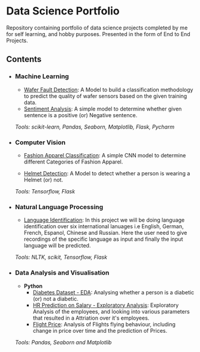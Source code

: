 # Data Science Portfolio
Repository containing portfolio of data science projects completed by me for self learning, and hobby purposes. Presented in the form of End to End Projects.

<!-- For a more visually pleasant experience for browsing the portfolio, check out -->

## Contents

- ### Machine Learning

	- [Wafer Fault Detection](https://github.com/dharmateja522/DS-Portfolio/tree/master/WaferFaultDetection): A Model to build a classification methodology to predict the quality of wafer sensors based on the given training data.
	- [Sentiment Analysis](https://github.com/dharmateja522/DS-Portfolio/tree/master/sentiment_analysis): A simple model to determine whether given sentence is a positive (or) Negative sentence.

	_Tools: scikit-learn, Pandas, Seaborn, Matplotlib, Flask, Pycharm_ 

- ### Computer Vision

	- [Fashion Apparel Classification](https://github.com/dharmateja522/DS-Portfolio/tree/master/Fashion_Apparel_Classification): A simple CNN model to determine different Categories of Fashion Apparel.

	- [Helmet Detection](https://github.com/dharmateja522/DS-Portfolio/tree/master/Helmet_Detection): A Model to detect whether a person is wearing a Helmet (or) not.

	_Tools: Tensorflow, Flask_

- ### Natural Language Processing

	- [Language Identification](https://github.com/dharmateja522/DS-Portfolio/tree/master/languageIdentification): In this project we will be doing language identification over six international lanuages i.e English, German, French, Espanol, Chinese and Russian. Here the user need to give recordings of the specific language as input and finally the input language will be predicted.
	
	_Tools: NLTK, scikit, Tensorflow, Flask_

- ### Data Analysis and Visualisation
	- __Python__
		- [Diabetes Dataset - EDA](https://github.com/dharmateja522/DS-Portfolio/blob/master/Diabetes/Diabtes%20F.ipynb): Analysing whether a person is a diabetic (or) not a diabetic.
		- [HR Prediction on Salary - Exploratory Analysis](https://github.com/dharmateja522/DS-Portfolio/blob/master/HR%20Prediction/hr-analysis-prediction-and-visualisation.ipynb): Exploratory Analysis of the employees, and looking into various parameters that resulted in a Attriation over it's employees.
		- [Flight Price](https://github.com/dharmateja522/DS-Portfolio/blob/master/Flight%20Price/Flight%20Price%20Prediction.ipynb): Analysis of Flights flying behaviour, including change in price over time and the  prediction of Prices.
		
	_Tools: Pandas, Seaborn and Matplotlib_

